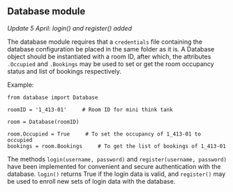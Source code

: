 ## Database module

_Update 5 April: login() and register() added_

The database module requires that a `credentials` file containing the database configuration be placed in the same folder as it is.
A Database object should be instantiated with a room ID, after which, the attributes `.Occupied` and `.Bookings` may be used to set or get the room occupancy status and list of bookings respectively.

Example:

```
from database import Database

roomID = '1_413-01'     # Room ID for mini think tank

room = Database(roomID)

room.Occupied = True     # To set the occupancy of 1_413-01 to occupied
bookings = room.Bookings     # To get the list of bookings of 1_413-01

```

The methods `login(username, password)` and `register(username, password)` have been implemented for convenient and secure authentication with the database. `login()` returns True if the login data is valid, and `register()` may be used to enroll new sets of login data with the database.
